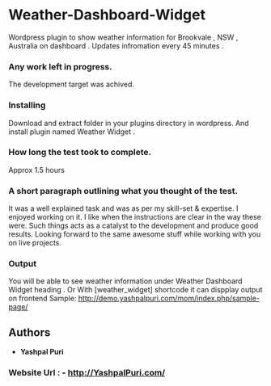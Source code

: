 # Weather-Dashboard-Widget

Wordpress plugin to show weather information for Brookvale , NSW , Australia on dashboard . Updates infromation every 45 minutes .

### Any work left in progress.
The development target was achived.

### Installing

Download and extract folder in your plugins directory in wordpress. And install plugin named Weather Widget .

### How long the test took to complete.
Approx 1.5 hours

### A short paragraph outlining what you thought of the test.
It was a well explained task and was as per my skill-set & expertise. I enjoyed working on it. I like when the instructions are clear in the way these were. Such things acts as a catalyst to the development and produce good results. Looking forward to the same awesome stuff while working with you on live projects. 

### Output

You will be able to see weather information under Weather Dashboard Widget heading .
Or With [weather_widget] shortcode it can dispplay output on frontend
Sample: http://demo.yashpalpuri.com/mom/index.php/sample-page/

## Authors

* **Yashpal Puri** 

### Website Url : - http://YashpalPuri.com/
